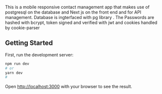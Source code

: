 This is a mobile responsive contact management app that makes use of postgresql on the database and Next js on the front end and for API management. Database is ingterfaced with pg library . The Passwords are hashed with bcrypt, token signed and verified with jwt and cookies handled by cookie-parser

## Getting Started

First, run the development server:

```bash
npm run dev
# or
yarn dev
#
```

Open [http://localhost:3000](http://localhost:3000) with your browser to see the result.
